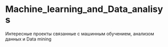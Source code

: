 # Machine_learning_and_Data_analisys
Интересные проекты связанные с машинным обучением, анализом данных и Data mining
